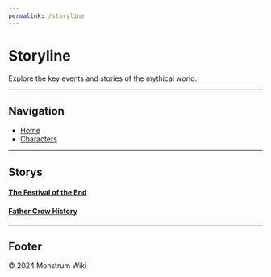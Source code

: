 ```yaml
---
permalink: /storyline
---
```


# Storyline

Explore the key events and stories of the mythical world.

---

## Navigation

- [Home](index)
- [Characters](characters)

---

## Storys

#### <a href="./storys/Festival_of_the_End/Chapter1.md">The Festival of the End</a>

#### <a href="./storys/Father_Crow_History/Chapter1.md">Father Crow History</a>

---

## Footer

&copy; 2024 Monstrum Wiki
